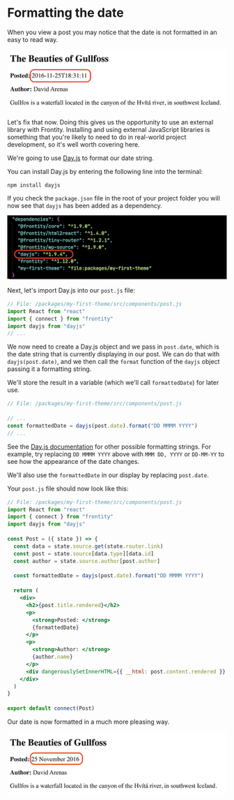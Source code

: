 # Formatting the date

When you view a post you may notice that the date is not formatted in an easy to read way.

<p>
  <img alt="Frontity in the browser" src="../assets/part3img12.png">
</p>

Let's fix that now. Doing this gives us the opportunity to use an external library with Frontity. Installing and using external JavaScript libraries is something that you're likely to need to do in real-world project development, so it's well worth covering here.

We're going to use [Day.js](https://day.js.org/) to format our date string.

You can install Day.js by entering the following line into the terminal:

```
npm install dayjs
```

If you check the `package.json` file in the root of your project folder you will now see that `dayjs` has been added as a dependency.

<p>
  <img alt="Dependencies in package.json" src="../assets/part3img13.png">
</p>

Next, let's import Day.js into our `post.js` file:

```jsx
// File: /packages/my-first-theme/src/components/post.js
import React from "react"
import { connect } from "frontity"
import dayjs from "dayjs"
// ...
```

We now need to create a Day.js object and we pass in `post.date`, which is the date string that is currently displaying in our post. We can do that with `dayjs(post.date)`, and we then call the `format` function of the `dayjs` object passing it a formatting string.

We'll store the result in a variable (which we'll call `formattedDate`) for later use.

```jsx
// File: /packages/my-first-theme/src/components/post.js

// ...
const formattedDate = dayjs(post.date).format("DD MMMM YYYY")
// ...
```

See the [Day.js documentation](https://day.js.org/docs/en/display/format) for other possible formatting strings. For example, try replacing `DD MMMM YYYY` above with `MMM DD, YYYY` or `DD-MM-YY` to see how the appearance of the date changes.

We'll also use the `formattedDate` in our display by replacing `post.date`.

Your `post.js` file should now look like this:

```jsx
// File: /packages/my-first-theme/src/components/post.js
import React from "react"
import { connect } from "frontity"
import dayjs from "dayjs"

const Post = ({ state }) => {
  const data = state.source.get(state.router.link)
  const post = state.source[data.type][data.id]
  const author = state.source.author[post.author]

  const formattedDate = dayjs(post.date).format("DD MMMM YYYY")

  return (
    <div>
      <h2>{post.title.rendered}</h2>
      <p>
        <strong>Posted: </strong>
        {formattedDate}
      </p>
      <p>
        <strong>Author: </strong>
        {author.name}
      </p>
      <div dangerouslySetInnerHTML={{ __html: post.content.rendered }} />
    </div>
  )
}

export default connect(Post)
```

Our date is now formatted in a much more pleasing way.

<p>
  <img alt="Frontity in the browser" src="../assets/part3img14.png">
</p>
